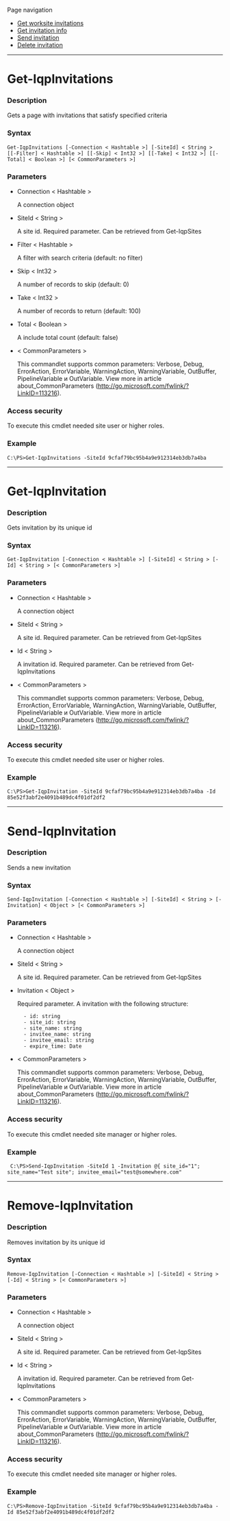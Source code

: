 Page navigation

* [Get worksite invitations](#invitations)
* [Get invitation info](#invitation)
* [Send invitation](#send-invitation)
* [Delete invitation](#delete-invitation)

---

# <a name="invitations">Get-IqpInvitations</a>
   
### Description

Gets a page with invitations that satisfy specified criteria
    
### Syntax

    Get-IqpInvitations [-Connection < Hashtable >] [-SiteId] < String > [[-Filter] < Hashtable >] [[-Skip] < Int32 >] [[-Take] < Int32 >] [[-Total] < Boolean >] [< CommonParameters >]
    
### Parameters

- Connection < Hashtable >

	A connection object
        
- SiteId < String >

    A site id. Required parameter. Can be retrieved from Get-IqpSites
        
- Filter < Hashtable >

    A filter with search criteria (default: no filter)
        
- Skip < Int32 >

    A number of records to skip (default: 0)
        
- Take < Int32 >

    A number of records to return (default: 100)
        
- Total < Boolean >

    A include total count (default: false)
        
- < CommonParameters >

    This commandlet supports common parameters: Verbose, Debug,
    ErrorAction, ErrorVariable, WarningAction, WarningVariable,
    OutBuffer, PipelineVariable и OutVariable. View more in article 
    about_CommonParameters (http://go.microsoft.com/fwlink/?LinkID=113216). 
    
### Access security 

To execute this cmdlet needed site user or higher roles.

### Example
    
    C:\PS>Get-IqpInvitations -SiteId 9cfaf79bc95b4a9e912314eb3db7a4ba

---

# <a name="invitation">Get-IqpInvitation</a>

### Description

Gets invitation by its unique id
    
### Syntax

    Get-IqpInvitation [-Connection < Hashtable >] [-SiteId] < String > [-Id] < String > [< CommonParameters >]
    
### Parameters

- Connection < Hashtable >

	A connection object
        
- SiteId < String >

    A site id. Required parameter. Can be retrieved from Get-IqpSites
        
- Id < String >

    A invitation id. Required parameter. Can be retrieved from Get-IqpInvitations

- < CommonParameters >

    This commandlet supports common parameters: Verbose, Debug,
    ErrorAction, ErrorVariable, WarningAction, WarningVariable,
    OutBuffer, PipelineVariable и OutVariable. View more in article 
    about_CommonParameters (http://go.microsoft.com/fwlink/?LinkID=113216). 
    
### Access security 

To execute this cmdlet needed site user or higher roles.    

### Example
    
    C:\PS>Get-IqpInvitation -SiteId 9cfaf79bc95b4a9e912314eb3db7a4ba -Id 85e52f3abf2e4091b489dc4f01df2df2

---

# <a name="send-invitation">Send-IqpInvitation</a>

### Description

Sends a new invitation
    
### Syntax

    Send-IqpInvitation [-Connection < Hashtable >] [-SiteId] < String > [-Invitation] < Object > [< CommonParameters >]
    
### Parameters

- Connection < Hashtable >

	A connection object
        
- SiteId < String >

    A site id. Required parameter. Can be retrieved from Get-IqpSites
        
- Invitation < Object >

    Required parameter. A invitation with the following structure:
    
        - id: string
        - site_id: string
        - site_name: string
        - invitee_name: string
        - invitee_email: string
        - expire_time: Date

- < CommonParameters >

    This commandlet supports common parameters: Verbose, Debug,
    ErrorAction, ErrorVariable, WarningAction, WarningVariable,
    OutBuffer, PipelineVariable и OutVariable. View more in article 
    about_CommonParameters (http://go.microsoft.com/fwlink/?LinkID=113216). 
    
### Access security 

To execute this cmdlet needed site manager or higher roles.

### Example
    
     C:\PS>Send-IqpInvitation -SiteId 1 -Invitation @{ site_id="1"; site_name="Test site"; invitee_email="test@somewhere.com" 

---

# <a name="delete-invitation">Remove-IqpInvitation</a>
    
### Description

Removes invitation by its unique id
    
### Syntax

    Remove-IqpInvitation [-Connection < Hashtable >] [-SiteId] < String > [-Id] < String > [< CommonParameters >]
    
### Parameters

- Connection < Hashtable >

	A connection object
        
- SiteId < String >

    A site id. Required parameter. Can be retrieved from Get-IqpSites
        
- Id < String >

    A invitation id. Required parameter. Can be retrieved from Get-IqpInvitations

- < CommonParameters >

    This commandlet supports common parameters: Verbose, Debug,
    ErrorAction, ErrorVariable, WarningAction, WarningVariable,
    OutBuffer, PipelineVariable и OutVariable. View more in article 
    about_CommonParameters (http://go.microsoft.com/fwlink/?LinkID=113216). 
    
### Access security 

To execute this cmdlet needed site manager or higher roles.

### Example
    
    C:\PS>Remove-IqpInvitation -SiteId 9cfaf79bc95b4a9e912314eb3db7a4ba -Id 85e52f3abf2e4091b489dc4f01df2df2